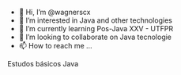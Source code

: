 - 👋 Hi, I’m @wagnerscx
- 👀 I’m interested in Java and other technologies
- 🌱 I’m currently learning Pos-Java XXV - UTFPR
- 💞️ I’m looking to collaborate on Java tecnologie
- 📫 How to reach me ...

<!---
wagnerscx/wagnerscx is a ✨ special ✨ repository because its `README.md` (this file) appears on your GitHub profile.
You can click the Preview link to take a look at your changes.
--->
Estudos básicos Java
